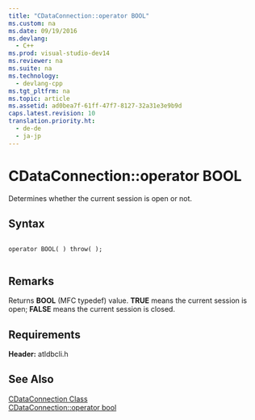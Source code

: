 ```yaml
---
title: "CDataConnection::operator BOOL"
ms.custom: na
ms.date: 09/19/2016
ms.devlang: 
  - C++
ms.prod: visual-studio-dev14
ms.reviewer: na
ms.suite: na
ms.technology: 
  - devlang-cpp
ms.tgt_pltfrm: na
ms.topic: article
ms.assetid: ad0bea7f-61ff-47f7-8127-32a31e3e9b9d
caps.latest.revision: 10
translation.priority.ht: 
  - de-de
  - ja-jp
---
```

# CDataConnection::operator BOOL
Determines whether the current session is open or not.  
  
## Syntax  
  
```  
  
operator BOOL( ) throw( );  
  
```  
  
## Remarks  
 Returns **BOOL** (MFC typedef) value. **TRUE** means the current session is open; **FALSE** means the current session is closed.  
  
## Requirements  
 **Header:** atldbcli.h  
  
## See Also  
 [CDataConnection Class](../vs140/CDataConnection-Class.md)   
 [CDataConnection::operator bool](../vs140/CDataConnection--operator-bool--OLE-DB-.md)
